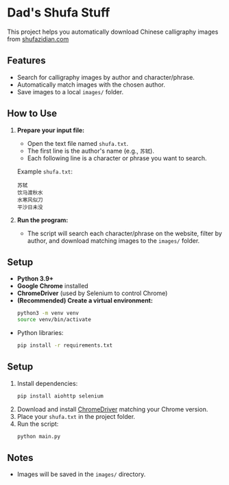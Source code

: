 # Dad's Shufa Stuff
This project helps you automatically download Chinese calligraphy images from [shufazidian.com](http://shufazidian.com/s.php)

## Features
- Search for calligraphy images by author and character/phrase.
- Automatically match images with the chosen author.
- Save images to a local `images/` folder.

## How to Use

1. **Prepare your input file:**
   - Open the text file named `shufa.txt`.
   - The first line is the author's name (e.g., `苏轼`).
   - Each following line is a character or phrase you want to search.

   Example `shufa.txt`:
   ```
   苏轼
   饮马渡秋水
   水寒风似刀
   平沙日未没
   ```

2. **Run the program:**
   - The script will search each character/phrase on the website, filter by author, and download matching images to the `images/` folder.

## Setup

- **Python 3.9+**
- **Google Chrome** installed
- **ChromeDriver** (used by Selenium to control Chrome)
- **(Recommended) Create a virtual environment:**
   ```bash
   python3 -m venv venv
   source venv/bin/activate
   ```
- Python libraries:
  ```bash
  pip install -r requirements.txt
  ```

## Setup

1. Install dependencies:
   ```bash
   pip install aiohttp selenium
   ```
2. Download and install [ChromeDriver](https://chromedriver.chromium.org/downloads) matching your Chrome version.
3. Place your `shufa.txt` in the project folder.
4. Run the script:
   ```bash
   python main.py
   ```

## Notes
- Images will be saved in the `images/` directory.
